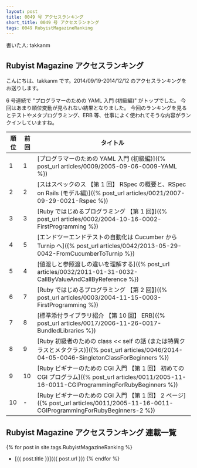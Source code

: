 ```yaml
---
layout: post
title: 0049 号 アクセスランキング
short_title: 0049 号 アクセスランキング
tags: 0049 RubyistMagazineRanking
---
```



書いた人: takkanm

## Rubyist Magazine アクセスランキング

こんにちは、takkanm です。2014/09/19-2014/12/12 のアクセスランキングをお送りします。

6 号連続で "プログラマーのための YAML 入門 (初級編)" がトップでした。
今回はあまり順位変動が見られない結果となりました。
今回のランキングを見るとテストやメタプログラミング、ERB 等、仕事によく使われてそうな内容がランクインしていますね。

| 順位| 前回| タイトル|
|---|---|---|
| 1| 1| [プログラマーのための YAML 入門 (初級編)]({% post_url articles/0009/2005-09-06-0009-YAML %})|
| 2| 2| [スはスペックのス 【第 1 回】 RSpec の概要と、RSpec on Rails (モデル編)]({% post_url articles/0021/2007-09-29-0021-Rspec %})|
| 3| 3| [Ruby ではじめるプログラミング 【第 1 回】]({% post_url articles/0002/2004-10-16-0002-FirstProgramming %})|
| 4| 5| [エンドツーエンドテストの自動化は Cucumber から Turnip へ]({% post_url articles/0042/2013-05-29-0042-FromCucumberToTurnip %})|
| 5| 4| [値渡しと参照渡しの違いを理解する]({% post_url articles/0032/2011-01-31-0032-CallByValueAndCallByReference %})|
| 6| 7| [Ruby ではじめるプログラミング 【第 2 回】]({% post_url articles/0003/2004-11-15-0003-FirstProgramming %})|
| 7| 8| [標準添付ライブラリ紹介 【第 10 回】 ERB]({% post_url articles/0017/2006-11-26-0017-BundledLibraries %})|
| 8| 9| [Ruby 初級者のための class << self の話 (または特異クラスとメタクラス)]({% post_url articles/0046/2014-04-05-0046-SingletonClassForBeginners %})|
| 9| 10| [Ruby ビギナーのための CGI 入門 【第 1 回】 初めての CGI プログラム]({% post_url articles/0011/2005-11-16-0011-CGIProgrammingForRubyBeginners %})|
| 10| -| [Ruby ビギナーのための CGI 入門 【第 1 回】 2 ページ]({% post_url articles/0011/2005-11-16-0011-CGIProgrammingForRubyBeginners-2 %})|


## Rubyist Magazine アクセスランキング 連載一覧

{% for post in site.tags.RubyistMagazineRanking %}
  - [{{ post.title }}]({{ post.url }})
{% endfor %}


